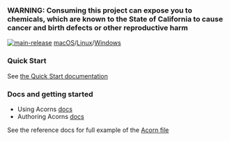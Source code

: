### WARNING: Consuming this project can expose you to chemicals, which are known to the State of California to cause cancer and birth defects or other reproductive harm

[![main-release](https://github.com/acorn-io/acorn/actions/workflows/main-release.yaml/badge.svg)](https://github.com/acorn-io/acorn/actions/workflows/main-release.yaml) [macOS](https://cdn.acrn.io/cli/default_darwin_amd64_v1/acorn)/[Linux](https://cdn.acrn.io/cli/default_linux_amd64_v1/acorn)/[Windows](https://cdn.acrn.io/cli/default_windows_amd64_v1/acorn.exe)

### Quick Start

See [the Quick Start documentation](https://docs.acorn.io/quickstart)

### Docs and getting started

* Using Acorns [docs](https://docs.acorn.io/Running%20Acorns)
* Authoring Acorns [docs](https://docs.acorn.io/Acornfile/overview)

See the reference docs for full example of the [Acorn file](https://docs.acorn.io/Reference/Acornfile)
